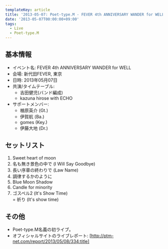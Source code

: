 ```yaml
---
templateKey: article
title: '2013-05-07: Poet-type.M - FEVER 4th ANNIVERSARY WANDER for WELL at 新代田FEVER'
date: '2013-05-07T00:00:00+09:00'
tags:
  - Live
  - Poet-type.M
---
```

## 基本情報

* イベント名: FEVER 4th ANNIVERSARY WANDER for WELL
* 会場: 新代田FEVER, 東京
* 日時: 2013年05月07日
* 共演/タイムテーブル:
  * 吉田健児(バンド編成)
  * kazuna hirose with ECHO
* サポートメンバー:
  * 楢原英介 (Gt.)
  * 伊賀航 (Ba.)
  * gomes (Key.)
  * 伊藤大地 (Dr.)

## セットリスト

1. Sweet heart of moon
1. 名も無き景色の中で (I Will Say Goodbye)
1. 長い序章の終わりで (Law Name)
1. 調律するかのように
1. Blue Moon Shadow
1. Candle for minority
1. ゴスペル2 (It's Show Time)<br>
   = 祈り (It's show time)

## その他

* Poet-type.M名義の初ライブ。
* オフィシャルサイトのライブレポート: [http://ptm-net.com/report/2013/05/08/334:title]

